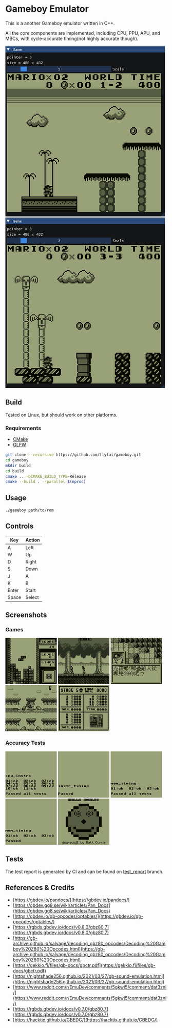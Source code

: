 # Gameboy Emulator

This is a another Gameboy emulator written in C++.

All the core components are implemented, including CPU, PPU, APU, and MBCs, with cycle-accurate timing(not highly
accurate though).

![Super Mario Land2](docs/imgs/super_mario_land2.gif)
![Super Mario Land3](docs/imgs/super_mario_land3.gif)

## Build

Tested on Linux, but should work on other platforms.

### Requirements

* [CMake](https://cmake.org/)
* [GLFW](https://www.glfw.org/)

```bash
git clone --recursive https://github.com/flylai/gameboy.git
cd gameboy
mkdir build
cd build
cmake .. -DCMAKE_BUILD_TYPE=Release
cmake --build . --parallel $(nproc)
```

## Usage

```bash
./gameboy path/to/rom
```

## Controls

| Key   | Action |
|-------|--------|
| A     | Left   |
| W     | Up     |
| D     | Right  |
| S     | Down   |
| J     | A      |
| K     | B      |
| Enter | Start  |
| Space | Select |

## Screenshots

### Games

![Tetris](docs/imgs/tetris.bmp)
![castlevania](docs/imgs/castlevania.bmp)
![super_robot_taisen](docs/imgs/super_robot_taisen.bmp)
![game_boy_gallery](docs/imgs/game_boy_gallery.bmp)
![donkey_kong](docs/imgs/donkey_kong.bmp)

### Accuracy Tests

![cpu_instrs](docs/imgs/cpu_instrs.bmp)
![instr_timing](docs/imgs/instr_timing.bmp)
![mem_timing](docs/imgs/mem_timing.bmp)
![mem_timing-2](docs/imgs/mem_timing-2.bmp)
![dmg_acid2](docs/imgs/dmg_acid2.bmp)

## Tests

The test report is generated by CI and can be found on [test_report](https://github.com/flylai/gameboy/tree/test_report)
branch.

## References & Credits

* [https://gbdev.io/pandocs/](https://gbdev.io/pandocs/)
* [https://gbdev.gg8.se/wiki/articles/Pan_Docs](https://gbdev.gg8.se/wiki/articles/Pan_Docs)
* [https://gbdev.io/gb-opcodes/optables/](https://gbdev.io/gb-opcodes/optables/)
* [https://rgbds.gbdev.io/docs/v0.8.0/gbz80.7](https://rgbds.gbdev.io/docs/v0.8.0/gbz80.7)
* [https://gb-archive.github.io/salvage/decoding_gbz80_opcodes/Decoding%20Gamboy%20Z80%20Opcodes.html](https://gb-archive.github.io/salvage/decoding_gbz80_opcodes/Decoding%20Gamboy%20Z80%20Opcodes.html)
* [https://gekkio.fi/files/gb-docs/gbctr.pdf](https://gekkio.fi/files/gb-docs/gbctr.pdf)
* [https://nightshade256.github.io/2021/03/27/gb-sound-emulation.html](https://nightshade256.github.io/2021/03/27/gb-sound-emulation.html)
* [https://www.reddit.com/r/EmuDev/comments/5gkwi5/comment/dat3zni/](https://www.reddit.com/r/EmuDev/comments/5gkwi5/comment/dat3zni/)
* [https://rgbds.gbdev.io/docs/v0.7.0/gbz80.7](https://rgbds.gbdev.io/docs/v0.7.0/gbz80.7)
* [https://hacktix.github.io/GBEDG/](https://hacktix.github.io/GBEDG/)
